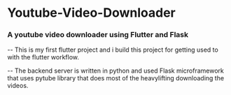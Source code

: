 # Youtube-Video-Downloader

### A youtube video downloader using Flutter and Flask
-- This is my first flutter project and i build this project for getting used to with the flutter workflow.

-- The backend server is written in python and used Flask microframework that uses pytube library that does most of the heavylifting downloading the videos.
